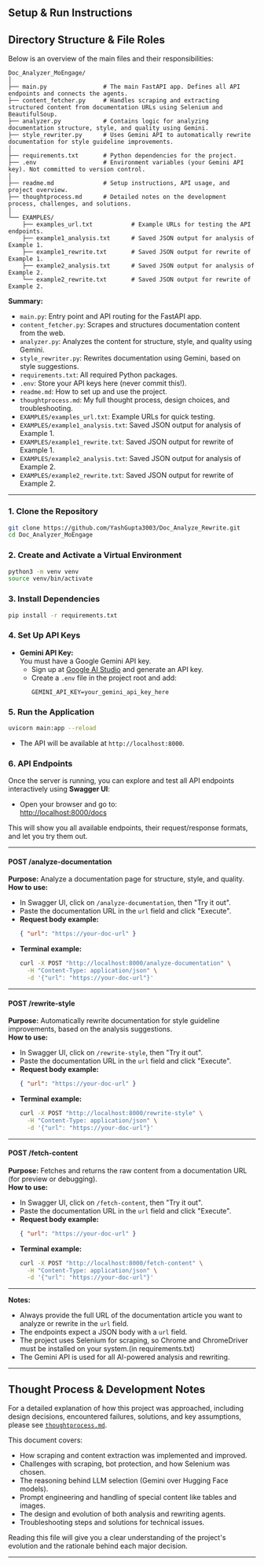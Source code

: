 ## Setup & Run Instructions

## Directory Structure & File Roles

Below is an overview of the main files and their responsibilities:

```
Doc_Analyzer_MoEngage/
│
├── main.py                # The main FastAPI app. Defines all API endpoints and connects the agents.
├── content_fetcher.py     # Handles scraping and extracting structured content from documentation URLs using Selenium and BeautifulSoup.
├── analyzer.py            # Contains logic for analyzing documentation structure, style, and quality using Gemini.
├── style_rewriter.py      # Uses Gemini API to automatically rewrite documentation for style guideline improvements.
│
├── requirements.txt       # Python dependencies for the project.
├── .env                   # Environment variables (your Gemini API key). Not committed to version control.
│
├── readme.md              # Setup instructions, API usage, and project overview.
├── thoughtprocess.md      # Detailed notes on the development process, challenges, and solutions.
│
└── EXAMPLES/
    ├── examples_url.txt           # Example URLs for testing the API endpoints.
    ├── example1_analysis.txt      # Saved JSON output for analysis of Example 1.
    ├── example1_rewrite.txt       # Saved JSON output for rewrite of Example 1.
    ├── example2_analysis.txt      # Saved JSON output for analysis of Example 2.
    └── example2_rewrite.txt       # Saved JSON output for rewrite of Example 2.
```

**Summary:**
- `main.py`: Entry point and API routing for the FastAPI app.
- `content_fetcher.py`: Scrapes and structures documentation content from the web.
- `analyzer.py`: Analyzes the content for structure, style, and quality using Gemini.
- `style_rewriter.py`: Rewrites documentation using Gemini, based on style suggestions.
- `requirements.txt`: All required Python packages.
- `.env`: Store your API keys here (never commit this!).
- `readme.md`: How to set up and use the project.
- `thoughtprocess.md`: My full thought process, design choices, and troubleshooting.
- `EXAMPLES/examples_url.txt`: Example URLs for quick testing.
- `EXAMPLES/example1_analysis.txt`: Saved JSON output for analysis of Example 1.
- `EXAMPLES/example1_rewrite.txt`: Saved JSON output for rewrite of Example 1.
- `EXAMPLES/example2_analysis.txt`: Saved JSON output for analysis of Example 2.
- `EXAMPLES/example2_rewrite.txt`: Saved JSON output for rewrite of Example 2.

---


### 1. Clone the Repository
```sh
git clone https://github.com/YashGupta3003/Doc_Analyze_Rewrite.git
cd Doc_Analyzer_MoEngage
```

### 2. Create and Activate a Virtual Environment
```sh
python3 -m venv venv
source venv/bin/activate
```

### 3. Install Dependencies
```sh
pip install -r requirements.txt
```

### 4. Set Up API Keys

- **Gemini API Key:**  
  You must have a Google Gemini API key.  
  - Sign up at [Google AI Studio](https://aistudio.google.com/app/apikey) and generate an API key.
  - Create a `.env` file in the project root and add:
    ```
    GEMINI_API_KEY=your_gemini_api_key_here
    ```

### 5. Run the Application
```sh
uvicorn main:app --reload
```
- The API will be available at `http://localhost:8000`.

### 6. API Endpoints

Once the server is running, you can explore and test all API endpoints interactively using **Swagger UI**:

- Open your browser and go to:  
  [http://localhost:8000/docs](http://localhost:8000/docs)

This will show you all available endpoints, their request/response formats, and let you try them out.

---

#### **POST /analyze-documentation**  
**Purpose:** Analyze a documentation page for structure, style, and quality.  
**How to use:**  
- In Swagger UI, click on `/analyze-documentation`, then "Try it out".
- Paste the documentation URL in the `url` field and click "Execute".
- **Request body example:**
  ```json
  { "url": "https://your-doc-url" }
  ```
- **Terminal example:**
  ```sh
  curl -X POST "http://localhost:8000/analyze-documentation" \
    -H "Content-Type: application/json" \
    -d '{"url": "https://your-doc-url"}'
  ```

---

#### **POST /rewrite-style**  
**Purpose:** Automatically rewrite documentation for style guideline improvements, based on the analysis suggestions.  
**How to use:**  
- In Swagger UI, click on `/rewrite-style`, then "Try it out".
- Paste the documentation URL in the `url` field and click "Execute".
- **Request body example:**
  ```json
  { "url": "https://your-doc-url" }
  ```
- **Terminal example:**
  ```sh
  curl -X POST "http://localhost:8000/rewrite-style" \
    -H "Content-Type: application/json" \
    -d '{"url": "https://your-doc-url"}'
  ```

---

#### **POST /fetch-content**  
**Purpose:** Fetches and returns the raw content from a documentation URL (for preview or debugging).  
**How to use:**  
- In Swagger UI, click on `/fetch-content`, then "Try it out".
- Paste the documentation URL in the `url` field and click "Execute".
- **Request body example:**
  ```json
  { "url": "https://your-doc-url" }
  ```
- **Terminal example:**
  ```sh
  curl -X POST "http://localhost:8000/fetch-content" \
    -H "Content-Type: application/json" \
    -d '{"url": "https://your-doc-url"}'
  ```

---

**Notes:**  
- Always provide the full URL of the documentation article you want to analyze or rewrite in the `url` field.
- The endpoints expect a JSON body with a `url` field.
- The project uses Selenium for scraping, so Chrome and ChromeDriver must be installed on your system.(in requirements.txt)
- The Gemini API is used for all AI-powered analysis and rewriting.


---

## Thought Process & Development Notes

For a detailed explanation of how this project was approached, including design decisions, encountered failures, solutions, and key assumptions, please see [`thoughtprocess.md`](./thoughtprocess.md).

This document covers:
- How scraping and content extraction was implemented and improved.
- Challenges with scraping, bot protection, and how Selenium was chosen.
- The reasoning behind LLM selection (Gemini over Hugging Face models).
- Prompt engineering and handling of special content like tables and images.
- The design and evolution of both analysis and rewriting agents.
- Troubleshooting steps and solutions for technical issues.

Reading this file will give you a clear understanding of the project's evolution and the rationale behind each major decision.


---

